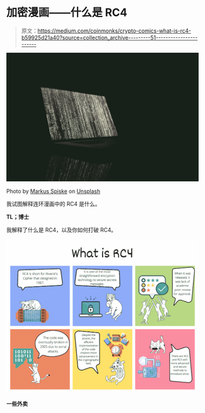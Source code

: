 # 加密漫画——什么是 RC4

> 原文：<https://medium.com/coinmonks/crypto-comics-what-is-rc4-b59925d21a40?source=collection_archive---------51----------------------->

![](img/c4c77229a0644626abef20bd7c7d8064.png)

Photo by [Markus Spiske](https://unsplash.com/@markusspiske?utm_source=unsplash&utm_medium=referral&utm_content=creditCopyText) on [Unsplash](https://unsplash.com/s/photos/algorithm?utm_source=unsplash&utm_medium=referral&utm_content=creditCopyText)

我试图解释连环漫画中的 RC4 是什么。

**TL；博士**

我解释了什么是 RC4，以及你如何打破 RC4。

![](img/fc92bc6c12805712d262282e3425211d.png)

**一些外卖**